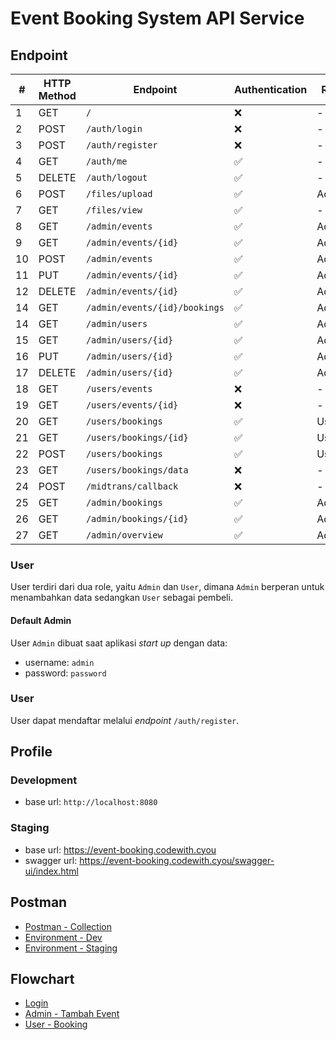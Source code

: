 # Event Booking System API Service

## Endpoint
| #  | HTTP Method | Endpoint                      | Authentication | Role  |
|----|-------------|-------------------------------|----------------|-------|
| 1  | GET         | `/`                           | ❌              | -     |
| 2  | POST        | `/auth/login`                 | ❌              | -     |
| 3  | POST        | `/auth/register`              | ❌              | -     |
| 4  | GET         | `/auth/me`                    | ✅              | -     |
| 5  | DELETE      | `/auth/logout`                | ✅              | -     |
| 6  | POST        | `/files/upload`               | ✅              | Admin |
| 7  | GET         | `/files/view`                 | ✅              | -     |
| 8  | GET         | `/admin/events`               | ✅              | Admin |
| 9  | GET         | `/admin/events/{id}`          | ✅              | Admin |
| 10 | POST        | `/admin/events`               | ✅              | Admin |
| 11 | PUT         | `/admin/events/{id}`          | ✅              | Admin |
| 12 | DELETE      | `/admin/events/{id}`          | ✅              | Admin |
| 14 | GET         | `/admin/events/{id}/bookings` | ✅              | Admin |
| 14 | GET         | `/admin/users`                | ✅              | Admin |
| 15 | GET         | `/admin/users/{id}`           | ✅              | Admin |
| 16 | PUT         | `/admin/users/{id}`           | ✅              | Admin |
| 17 | DELETE      | `/admin/users/{id}`           | ✅              | Admin |
| 18 | GET         | `/users/events`               | ❌              | -     |
| 19 | GET         | `/users/events/{id}`          | ❌              | -     |
| 20 | GET         | `/users/bookings`             | ✅              | User  |
| 21 | GET         | `/users/bookings/{id}`        | ✅              | User  |
| 22 | POST        | `/users/bookings`             | ✅              | User  |
| 23 | GET         | `/users/bookings/data`        | ❌              | -     |
| 24 | POST        | `/midtrans/callback`          | ❌              | -     |
| 25 | GET         | `/admin/bookings`             | ✅              | Admin |
| 26 | GET         | `/admin/bookings/{id}`        | ✅              | Admin |
| 27 | GET         | `/admin/overview`             | ✅              | Admin |

### User
User terdiri dari dua role, yaitu `Admin` dan `User`, dimana `Admin` berperan untuk menambahkan data sedangkan `User` sebagai pembeli.

#### Default Admin
User `Admin` dibuat saat aplikasi _start up_ dengan data:
- username: `admin`
- password: `password`

### User
User dapat mendaftar melalui _endpoint_ `/auth/register`.

## Profile
### Development
- base url: `http://localhost:8080`

### Staging
- base url: https://event-booking.codewith.cyou
- swagger url: https://event-booking.codewith.cyou/swagger-ui/index.html

## Postman
- [Postman - Collection](./postman/Collection.json)
- [Environment - Dev](./postman/Environment%20-%20Dev.json)
- [Environment - Staging](./postman/Environment%20-%20Staging.json)

## Flowchart
- [Login](./flowchart/Login.jpg)
- [Admin - Tambah Event](./flowchart/Admin%20-%20Tambah%20Event.jpg)
- [User - Booking](./flowchart/User%20-%20Booking.jpg)
